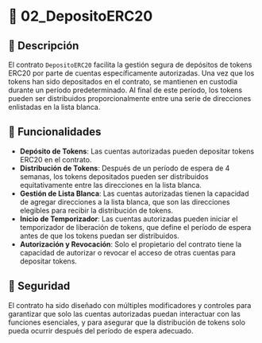 # 📜 02_DepositoERC20

## 📝 Descripción
El contrato `DepositoERC20` facilita la gestión segura de depósitos de tokens ERC20 por parte de cuentas específicamente autorizadas. Una vez que los tokens han sido depositados en el contrato, se mantienen en custodia durante un período predeterminado. Al final de este período, los tokens pueden ser distribuidos proporcionalmente entre una serie de direcciones enlistadas en la lista blanca.

## 🚀 Funcionalidades

- **Depósito de Tokens**: Las cuentas autorizadas pueden depositar tokens ERC20 en el contrato.
- **Distribución de Tokens**: Después de un período de espera de 4 semanas, los tokens depositados pueden ser distribuidos equitativamente entre las direcciones en la lista blanca.
- **Gestión de Lista Blanca**: Las cuentas autorizadas tienen la capacidad de agregar direcciones a la lista blanca, que son las direcciones elegibles para recibir la distribución de tokens.
- **Inicio de Temporizador**: Las cuentas autorizadas pueden iniciar el temporizador de liberación de tokens, que define el período de espera antes de que los tokens puedan ser distribuidos.
- **Autorización y Revocación**: Solo el propietario del contrato tiene la capacidad de autorizar o revocar el acceso de otras cuentas para depositar tokens.

## 🔐 Seguridad
El contrato ha sido diseñado con múltiples modificadores y controles para garantizar que solo las cuentas autorizadas puedan interactuar con las funciones esenciales, y para asegurar que la distribución de tokens solo pueda ocurrir después del período de espera adecuado.
